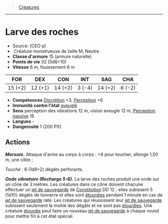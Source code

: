 ﻿> [Créatures](hd_monsters.md)

---

# Larve des roches

- Source: (CEO p)
-  Créature monstrueuse de taille M, Neutre
- **Classe d'armure** 15 (armure naturelle)
- **Points de vie** 32 (5d8+10)
- **Vitesse** 6 m, fouissement 6 m

|FOR|DEX|CON|INT|SAG|CHA|
|---|---|---|---|---|---|
|15 (+2)|12 (+1)|14 (+2)| 3 (-4)|14 (+2)| 6 (-2)|

- **Compétences** [Discrétion](hd_abilities_dexterity_discretion.md) +3, [Perception](hd_abilities_wisdom_perception.md) +6
- **Immunité contre l'état** [aveuglé](hd_conditions_aveugle.md)
- **Sens** perception des vibrations 12 m, vision aveugle 12 m, [Perception passive](hd_abilities_dexterity_perception_passive.md) 16
- **Langues** -
- **Dangerosité** 1 (200 PX)

## Actions

**_Morsure._** Attaque d'arme au corps à corps : +4 pour toucher, allonge 1,50 m, une cible ;

_Touché :_ 6 (1d8+2) dégâts perforants.

**_Onde vibratoire (Recharge 5-6)._** La larve des roches produit une onde sur un cône de 3 mètres. Les créatures dans ce cône doivent chacune effectuer un [jet de sauvegarde](hd_abilities_jets_de_sauvegarde.md) de [Constitution](hd_abilities_constitution.md) DD 12 ; elles subissent 5 (1d10) dégâts de tonnerre et elles sont [étourdies](hd_conditions_etourdi.md) pendant 1 minute en cas de [jet de sauvegarde](hd_abilities_jets_de_sauvegarde.md) raté. Les créatures qui réussissent leur [jet de sauvegarde](hd_abilities_jets_de_sauvegarde.md) subissent seulement la moitié des dégâts et ne sont pas [étourdies](hd_conditions_etourdi.md). Une créature [étourdie](hd_conditions_etourdi.md) peut faire un nouveau [jet de sauvegarde](hd_abilities_jets_de_sauvegarde.md) à chaque round pour mettre fin à cet état spécial.

